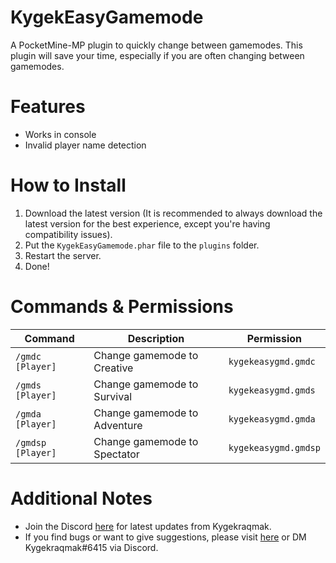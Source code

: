# KygekEasyGamemode

A PocketMine-MP plugin to quickly change between gamemodes. This plugin will save your time, especially if you are often changing between gamemodes.

# Features

- Works in console
- Invalid player name detection

# How to Install

1. Download the latest version (It is recommended to always download the latest version for the best experience, except you're having compatibility issues).
2. Put the `KygekEasyGamemode.phar` file to the `plugins` folder.
3. Restart the server.
4. Done!

# Commands & Permissions

| Command | Description | Permission |
| --- | --- | --- |
| `/gmdc [Player]` | Change gamemode to Creative | `kygekeasygmd.gmdc` |
| `/gmds [Player]` | Change gamemode to Survival | `kygekeasygmd.gmds` |
| `/gmda [Player]` | Change gamemode to Adventure | `kygekeasygmd.gmda` |
| `/gmdsp [Player]` | Change gamemode to Spectator | `kygekeasygmd.gmdsp` |

# Additional Notes

- Join the Discord <a href="https://discord.gg/CXtqUZv">here</a> for latest updates from Kygekraqmak.
- If you find bugs or want to give suggestions, please visit <a href="https://github.com/Kygekraqmak/KygekEasyGamemode/issues">here</a> or DM Kygekraqmak#6415 via Discord.
